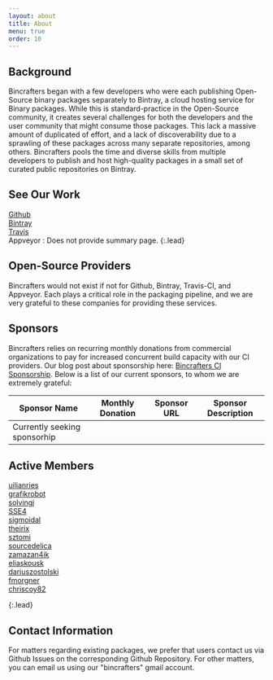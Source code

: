 ```yaml
---
layout: about
title: About
menu: true
order: 10
---
```

## Background  
Bincrafters began with a few developers who were each publishing Open-Source binary packages separately to Bintray, a cloud hosting service for Binary packages. While this is standard-practice in the Open-Source community, it creates several challenges for both the developers and the user community that might consume those packages. This lack a massive amount of duplicated of effort, and a lack of discoverability due to a sprawling of these packages across many separate repositories, among others. Bincrafters pools the time and diverse skills from multiple developers to publish and host high-quality packages in a small set of curated public repositories on Bintray.

## See Our Work  
[Github](https://github.com/bincrafters)  
[Bintray](https://bintray.com/bincrafters)  
[Travis](https://travis-ci.org/bincrafters)  
Appveyor : Does not provide summary page. 
{:.lead}

## Open-Source Providers  
Bincrafters would not exist if not for Github, Bintray, Travis-CI, and Appveyor. Each plays a critical role in the packaging pipeline, and we are very grateful to these companies for providing these services. 

## Sponsors  
Bincrafters relies on recurring monthly donations from commercial organizations to pay for increased concurrent build capacity with our CI providers.  Our blog post about sponsorship here: [Bincrafters CI Sponsorship](https://bincrafters.github.io/2017/11/20/continuous-integration-sponsorship/).  Below is a list of our current sponsors, to whom we are extremely grateful:

|Sponsor Name| Monthly Donation| Sponsor URL| Sponsor Description| 
|----------------|--------------------|---------------|-----------------------|
|Currently seeking sponsorhip|

## Active Members  
[uilianries](https://github.com/uilianries)  
[grafikrobot](https://github.com/grafikrobot)  
[solvingj](https://github.com/solvingj)  
[SSE4](https://github.com/SSE4)  
[sigmoidal](https://www.npcglib.org/~stathis/blog)  
[theirix](https://github.com/theirix)  
[sztomi](https://github.com/sztomi)  
[sourcedelica](https://github.com/sourcedelica)  
[zamazan4ik](https://github.com/zamazan4ik)  
[eliaskousk](https://github.com/eliaskousk)  
[dariuszostolski](https://github.com/dariuszostolski)  
[fmorgner](https://github.com/fmorgner)  
[chriscoy82](chriscoy82)  

{:.lead}

## Contact Information  
For matters regarding existing packages, we prefer that users contact us via Github Issues on the corresponding Github Repository.  For other matters, you can email us using our "bincrafters" gmail account. 